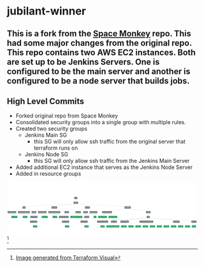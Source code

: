 # jubilant-winner

This is a fork from the [Space Monkey](https://github.com/james-cole2015/space-monkey) repo. This had some major changes from the original repo. This repo contains two AWS EC2 instances. Both are set up to be Jenkins Servers. One is configured to be the main server and another is configured to be a node server that builds jobs. 
---

## High Level Commits
- Forked original repo from Space Monkey
- Consolidated security groups into a single group with multiple rules. 
- Created two security groups 
  - Jenkins Main SG
    - this SG will only allow ssh traffic from the original server that terraform runs on
  - Jenkins Node SG
    - this SG will only allow ssh traffic from the Jenkins Main Server
- Added additional EC2 instance that serves as the Jenkins Node Server
- Added in resource groups 

![Final Architecture Diagram](https://github.com/james-cole2015/jubilant-winner/blob/main/jubliant-winner_architecture.jpg)[^1]

[^1]: [Image generated from Terraform Visual](https://hieven.github.io/terraform-visual/)
